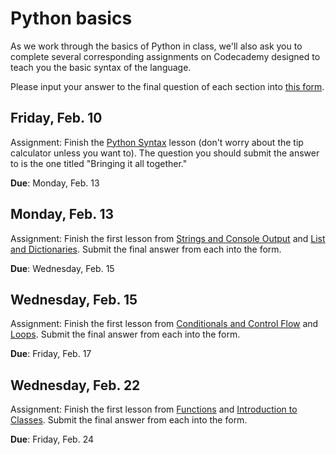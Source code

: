 Python basics
==============

As we work through the basics of Python in class, we'll also ask you to complete several corresponding assignments on Codecademy designed to teach you the basic syntax of the language.

Please input your answer to the final question of each section into [this form](https://goo.gl/forms/NjBo9X8jXKqr2lgN2).

Friday, Feb. 10
---------------

Assignment: Finish the [Python Syntax](https://www.codecademy.com/learn/python) lesson (don't worry about the tip calculator unless you want to). The question you should submit the answer to is the one titled "Bringing it all together."

**Due**: Monday, Feb. 13

Monday, Feb. 13
---------------

Assignment: Finish the first lesson from [Strings and Console Output](https://www.codecademy.com/courses/python-beginner-sRXwR/0/4) and [List and Dictionaries](https://www.codecademy.com/courses/python-beginner-en-pwmb1/). Submit the final answer from each into the form.

**Due**: Wednesday, Feb. 15

Wednesday, Feb. 15
---------------

Assignment: Finish the first lesson from [Conditionals and Control Flow](https://www.codecademy.com/courses/python-beginner-BxUFN/) and [Loops](https://www.codecademy.com/courses/python-beginner-en-cxMGf/). Submit the final answer from each into the form.

**Due**: Friday, Feb. 17

Wednesday, Feb. 22
---------------

Assignment: Finish the first lesson from [Functions](https://www.codecademy.com/courses/python-beginner-c7VZg) and [Introduction to Classes](https://www.codecademy.com/courses/python-intermediate-en-WL8e4). Submit the final answer from each into the form.

**Due**: Friday, Feb. 24
